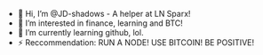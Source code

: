 - 👋 Hi, I’m @JD-shadows - A helper at LN Sparx!
- 👀 I’m interested in finance, learning and BTC!
- 🌱 I’m currently learning github, lol.
- ⚡ Reccommendation: RUN A NODE! USE BITCOIN! BE POSITIVE!

<!---
JD-shadows/JD-shadows is a ✨ special ✨ repository because its `README.md` (this file) appears on your GitHub profile.
You can click the Preview link to take a look at your changes.
--->
